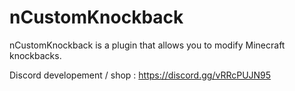 # nCustomKnockback
nCustomKnockback is a plugin that allows you to modify Minecraft knockbacks.

Discord developement / shop : https://discord.gg/vRRcPUJN95 
